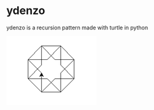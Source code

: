 # ydenzo
ydenzo is a recursion pattern made with turtle in python

![capture](https://github.com/nnnnnzo/Ressources/blob/master/img/Capture.PNG)
